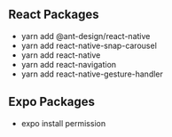 ## React Packages
- yarn add @ant-design/react-native<br>
- yarn add react-native-snap-carousel<br>
- yarn add react-native<br>
- yarn add react-navigation
- yarn add react-native-gesture-handler
## Expo Packages
- expo install permission<br>
